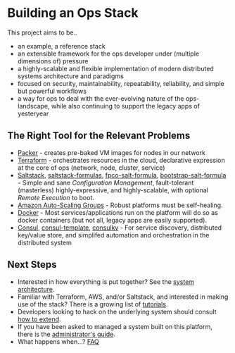 # Building an Ops Stack

This project aims to be..

* an example, a reference stack
* an extensible framework for the ops developer under (multiple dimensions of) pressure
* a highly-scalable and flexible implementation of modern distributed systems architecture and paradigms
* focused on security, maintainability, repeatability, reliability, and simple but powerful workflows
* a way for ops to deal with the ever-evolving nature of the ops-landscape, while also continuing to support the legacy apps of yesteryear


## The Right Tool for the Relevant Problems

* [Packer](https://packer.io) - creates pre-baked VM images for nodes in our network
* [Terraform](https://terraform.io) - orchestrates resources in the cloud, declarative expression at the core of ops (network, node, cluster, service)
* [Saltstack](https://saltstack.com), [saltstack-formulas](https://github.com/saltstack-formulas/), [fpco-salt-formula](https://github.com/fpco/fpco-salt-formula), [bootstrap-salt-formula](https://github.com/fpco/bootstrap-salt-formula) - Simple and sane _Configuration Management_, fault-tolerant (masterless) highly-expressive, and highly-scalable, with optional _Remote Execution_ to boot.
* [Amazon Auto-Scaling Groups](http://docs.aws.amazon.com/AutoScaling/latest/DeveloperGuide/WhatIsAutoScaling.html) - Robust platforms must be self-healing.
* [Docker](https://docker.com) - Most services/applications run on the platform will do so as docker containers (but not all, legacy apps are easily supported). 
* [Consul](https://consul.io), [consul-template](https://github.com/hashicorp/consul-template), [consulkv](https://github.com/spiritloose/consulkv) - For service discovery, distributed key/value store, and simplifed automation and orchestration in the distributed system


## Next Steps

* Interested in how everything is put together? See the [system architecture](arch.md).
* Familiar with Terraform, AWS, and/or Saltstack, and interested in making use of the stack? There is a growing list of [tutorials](how-to/index.md).
* Developers looking to hack on the underlying system should consult [how to extend](extend.md).
* If you have been asked to managed a system built on this platform, there is the [administrator's guide](admin/index.md).
* What happens when...? [FAQ](faq.md)
